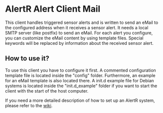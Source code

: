 # AlertR Alert Client Mail

This client handles triggered sensor alerts and is written to send an eMail to the configured address when it receives a sensor alert. It needs a local SMTP server (like postfix) to send an eMail. For each alert you configure, you can customize the eMail content by using template files. Special keywords will be replaced by information about the received sensor alert.


## How to use it?

To use this client you have to configure it first. A commented configuration template file is located inside the "config" folder. Furthermore, an example for an eMail template is also located there. A init.d example file for Debian systems is located inside the "init.d_example" folder if you want to start the client with the start of the host computer.

If you need a more detailed description of how to set up an AlertR system, please refer to the [wiki](https://github.com/sqall01/alertR/wiki).
